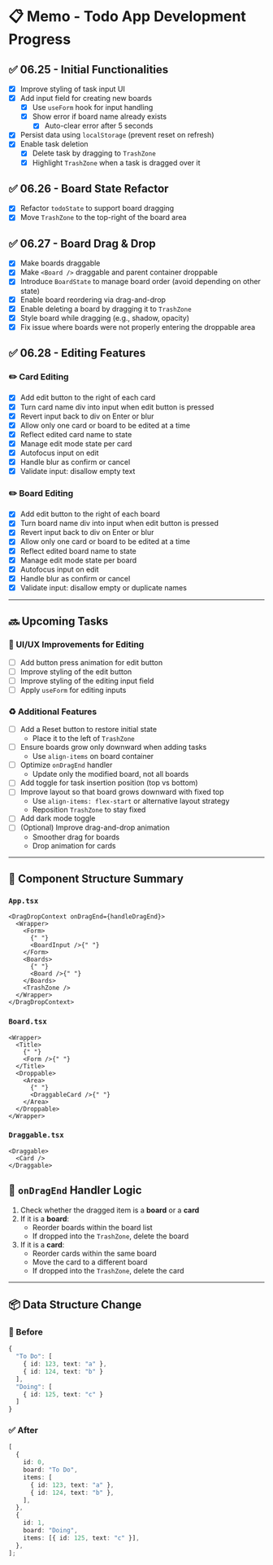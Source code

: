 # 📋 Memo - Todo App Development Progress

## ✅ 06.25 - Initial Functionalities

- [x] Improve styling of task input UI
- [x] Add input field for creating new boards
  - [x] Use `useForm` hook for input handling
  - [x] Show error if board name already exists
    - [x] Auto-clear error after 5 seconds
- [x] Persist data using `localStorage` (prevent reset on refresh)
- [x] Enable task deletion
  - [x] Delete task by dragging to `TrashZone`
  - [x] Highlight `TrashZone` when a task is dragged over it

## ✅ 06.26 - Board State Refactor

- [x] Refactor `todoState` to support board dragging
- [x] Move `TrashZone` to the top-right of the board area

## ✅ 06.27 - Board Drag & Drop

- [x] Make boards draggable
- [x] Make `<Board />` draggable and parent container droppable
- [x] Introduce `BoardState` to manage board order (avoid depending on other state)
- [x] Enable board reordering via drag-and-drop
- [x] Enable deleting a board by dragging it to `TrashZone`
- [x] Style board while dragging (e.g., shadow, opacity)
- [x] Fix issue where boards were not properly entering the droppable area

## ✅ 06.28 - Editing Features

### ✏️ Card Editing

- [x] Add edit button to the right of each card
- [x] Turn card name div into input when edit button is pressed
- [x] Revert input back to div on Enter or blur
- [x] Allow only one card or board to be edited at a time
- [x] Reflect edited card name to state
- [x] Manage edit mode state per card
- [x] Autofocus input on edit
- [x] Handle blur as confirm or cancel
- [x] Validate input: disallow empty text

### ✏️ Board Editing

- [x] Add edit button to the right of each board
- [x] Turn board name div into input when edit button is pressed
- [x] Revert input back to div on Enter or blur
- [x] Allow only one card or board to be edited at a time
- [x] Reflect edited board name to state
- [x] Manage edit mode state per board
- [x] Autofocus input on edit
- [x] Handle blur as confirm or cancel
- [x] Validate input: disallow empty or duplicate names

---

## 🔜 Upcoming Tasks

### 🎨 UI/UX Improvements for Editing

- [ ] Add button press animation for edit button
- [ ] Improve styling of the edit button
- [ ] Improve styling of the editing input field
- [ ] Apply `useForm` for editing inputs

### ♻️ Additional Features

- [ ] Add a Reset button to restore initial state
  - Place it to the left of `TrashZone`
- [ ] Ensure boards grow only downward when adding tasks
  - Use `align-items` on board container
- [ ] Optimize `onDragEnd` handler
  - Update only the modified board, not all boards
- [ ] Add toggle for task insertion position (top vs bottom)
- [ ] Improve layout so that board grows downward with fixed top
  - Use `align-items: flex-start` or alternative layout strategy
  - Reposition `TrashZone` to stay fixed
- [ ] Add dark mode toggle
- [ ] (Optional) Improve drag-and-drop animation
  - Smoother drag for boards
  - Drop animation for cards

---

## 🧱 Component Structure Summary

### `App.tsx`

```tsx
<DragDropContext onDragEnd={handleDragEnd}>
  <Wrapper>
    <Form>
      {" "}
      <BoardInput />{" "}
    </Form>
    <Boards>
      {" "}
      <Board />{" "}
    </Boards>
    <TrashZone />
  </Wrapper>
</DragDropContext>
```

### `Board.tsx`

```tsx
<Wrapper>
  <Title>
    {" "}
    <Form />{" "}
  </Title>
  <Droppable>
    <Area>
      {" "}
      <DraggableCard />{" "}
    </Area>
  </Droppable>
</Wrapper>
```

### `Draggable.tsx`

```tsx
<Draggable>
  <Card />
</Draggable>
```

## 🧠 `onDragEnd` Handler Logic

1. Check whether the dragged item is a **board** or a **card**
2. If it is a **board**:
   - Reorder boards within the board list
   - If dropped into the `TrashZone`, delete the board
3. If it is a **card**:
   - Reorder cards within the same board
   - Move the card to a different board
   - If dropped into the `TrashZone`, delete the card

---

## 📦 Data Structure Change

### 🔁 Before

```ts
{
  "To Do": [
    { id: 123, text: "a" },
    { id: 124, text: "b" }
  ],
  "Doing": [
    { id: 125, text: "c" }
  ]
}
```

### ✅ After

```ts
[
  {
    id: 0,
    board: "To Do",
    items: [
      { id: 123, text: "a" },
      { id: 124, text: "b" },
    ],
  },
  {
    id: 1,
    board: "Doing",
    items: [{ id: 125, text: "c" }],
  },
];
```

